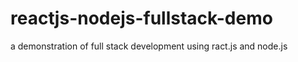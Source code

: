 # reactjs-nodejs-fullstack-demo
a demonstration of full stack development using ract.js and node.js
